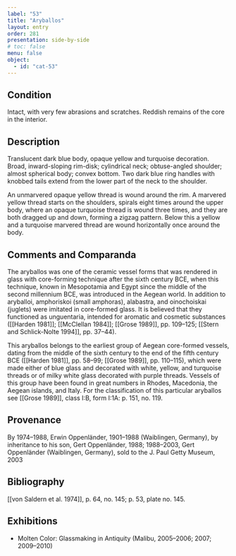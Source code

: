 ```yaml
---
label: "53"
title: "Aryballos"
layout: entry
order: 281
presentation: side-by-side
# toc: false
menu: false
object:
  - id: "cat-53"
---
```


## Condition

Intact, with very few abrasions and scratches. Reddish remains of the core in the interior.

## Description

Translucent dark blue body, opaque yellow and turquoise decoration. Broad, inward-sloping rim-disk; cylindrical neck; obtuse-angled shoulder; almost spherical body; convex bottom. Two dark blue ring handles with knobbed tails extend from the lower part of the neck to the shoulder.

An unmarvered opaque yellow thread is wound around the rim. A marvered yellow thread starts on the shoulders, spirals eight times around the upper body, where an opaque turquoise thread is wound three times, and they are both dragged up and down, forming a zigzag pattern. Below this a yellow and a turquoise marvered thread are wound horizontally once around the body.

## Comments and Comparanda

The aryballos was one of the ceramic vessel forms that was rendered in glass with core-forming technique after the sixth century BCE, when this technique, known in Mesopotamia and Egypt since the middle of the second millennium BCE, was introduced in the Aegean world. In addition to aryballoi, amphoriskoi (small amphoras), alabastra, and oinochoiskai (juglets) were imitated in core-formed glass. It is believed that they functioned as unguentaria, intended for aromatic and cosmetic substances ([[Harden 1981]]; [[McClellan 1984]]; [[Grose 1989]], pp. 109–125; [[Stern and Schlick-Nolte 1994]], pp. 37–44).

This aryballos belongs to the earliest group of Aegean core-formed vessels, dating from the middle of the sixth century to the end of the fifth century BCE ([[Harden 1981]], pp. 58–99; [[Grose 1989]], pp. 110–115), which were made either of blue glass and decorated with white, yellow, and turquoise threads or of milky white glass decorated with purple threads. Vessels of this group have been found in great numbers in Rhodes, Macedonia, the Aegean islands, and Italy. For the classification of this particular aryballos see [[Grose 1989]], class I:B, form I:1A: p. 151, no. 119.

## Provenance

By 1974–1988, Erwin Oppenländer, 1901–1988 (Waiblingen, Germany), by inheritance to his son, Gert Oppenländer, 1988; 1988–2003, Gert Oppenländer (Waiblingen, Germany), sold to the J. Paul Getty Museum, 2003

## Bibliography

[[von Saldern et al. 1974]], p. 64, no. 145; p. 53, plate no. 145.

## Exhibitions

-   Molten Color: Glassmaking in Antiquity (Malibu, 2005–2006; 2007; 2009–2010)